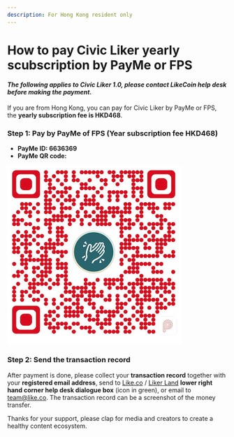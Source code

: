```yaml
---
description: For Hong Kong resident only
---
```


# How to pay Civic Liker yearly scubscription by PayMe or FPS

#### _**The following applies to Civic Liker 1.0, please contact LikeCoin help desk before making the payment.**_

If you are from Hong Kong, you can pay for Civic Liker by PayMe or FPS, the **yearly subscription fee is HKD468**.

### Step 1: Pay by PayMe of FPS \(Year subscription fee HKD468\)

* **PayMe ID: 6636369**
* **PayMe QR code:**

![](../../.gitbook/assets/payme.png)

### **Step 2: Send the transaction record**

After payment is done, please collect your **transaction record** together with your **registered email address**, send to [Like.co](https://like.co/) / [Liker Land](https://liker.land/) **lower right hand corner help desk dialogue box** \(icon in green\), or email to [team@like.co](mailto:team@like.co). The transaction record can be a screenshot of the money transfer.

Thanks for your support, please clap for media and creators to create a healthy content ecosystem.

